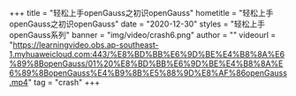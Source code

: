 +++
    title = "轻松上手openGauss之初识openGauss"
    hometitle = "轻松上手openGauss之初识openGauss"
    date = "2020-12-30"
    styles = "轻松上手openGauss系列"
    banner = "img/video/crash6.png"
    author = ""
    videourl = "https://learningvideo.obs.ap-southeast-1.myhuaweicloud.com:443/%E8%BD%BB%E6%9D%BE%E4%B8%8A%E6%89%8BopenGauss/01%20%E8%BD%BB%E6%9D%BE%E4%B8%8A%E6%89%8BopenGauss%E4%B9%8B%E5%88%9D%E8%AF%86openGauss.mp4"
    tag = "crash"
+++